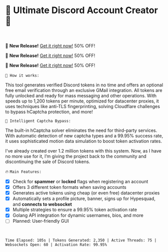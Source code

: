 # 🚀 Ultimate Discord Account Creator 🚀

<br><br>
🚀 **New Release!** [Get it right now!](https://discordtools.bgng.io/product/discord-token-generator-XDEV) 50% OFF!

🚀 **New Release!** [Get it right now!](https://discordtools.bgng.io/product/discord-token-generator-XDEV) 50% OFF!

🚀 **New Release!** [Get it right now!](https://discordtools.bgng.io/product/discord-token-generator-XDEV) 50% OFF!
<br><br>
`📝 How it works:`

This tool generates verified Discord tokens in no time and offers an optional free email verification through an exclusive GMail integration. All tokens are fully unlocked and ready for mass messaging and other operations. With speeds up to 1,200 tokens per minute, optimized for datacenter proxies, it uses techniques like anti-TLS fingerprinting, solving Cloudflare challenges to bypass hCaptcha protection, and more!

`🤖 Intelligent Captcha Bypass:`

The built-in hCaptcha solver eliminates the need for third-party services. With automatic detection of new captcha types and a 99.95% success rate, it uses sophisticated motion data simulation to boost token activation rates.

I've already created over 1.2 million tokens with this system. Now, as I have no more use for it, I’m giving the project back to the community and discontinuing the sale of Discord tokens.

🔥 `Main Features:`
<br>
- [x] Check for **spammer** or **locked** flags when registering an account
- [x] Offers 3 different token formats when saving accounts
- [x] Generates active tokens using cheap (or even free) datacenter proxies
- [x] Automatically sets a profile picture, banner, signs up for Hypesquad, and **connects to websocket**
- [x] Multiple strategies to ensure a 99.95% token activation rate
- [x] Golang API integration for dynamic usernames, bios, and more
- [ ] Planned: User-friendly GUI
<br />

```stats
Time Elapsed: 105s | Tokens Generated: 2,350 | Active Threads: 75 | Websockets Open: 60 | Activation Rate: 99.95%
```
